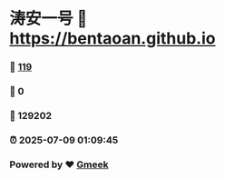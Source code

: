 # 涛安一号 :link: https://bentaoan.github.io 
### :page_facing_up: [119](https://bentaoan.github.io/tag.html) 
### :speech_balloon: 0 
### :hibiscus: 129202 
### :alarm_clock: 2025-07-09 01:09:45 
### Powered by :heart: [Gmeek](https://github.com/Meekdai/Gmeek)
